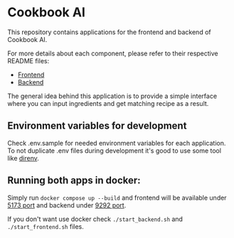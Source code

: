 # Cookbook AI

This repository contains applications for the frontend and backend of Cookbook AI.

For more details about each component, please refer to their respective README files:

- [Frontend](./frontend/README.md)
- [Backend](./backend/README.md)

The general idea behind this application is to provide a simple interface where you can input ingredients and get matching recipe as a result.

## Environment variables for development

Check .env.sample for needed environment variables for each application.
To not duplicate .env files during development it's good to use some tool like [direnv](https://direnv.net).


## Running both apps in docker:

Simply run `docker compose up --build` and frontend will be available under [5173 port](http://localhost:5173) and backend under [9292 port](http://localhost:9292).

If you don't want use docker check `./start_backend.sh` and `./start_frontend.sh` files.
